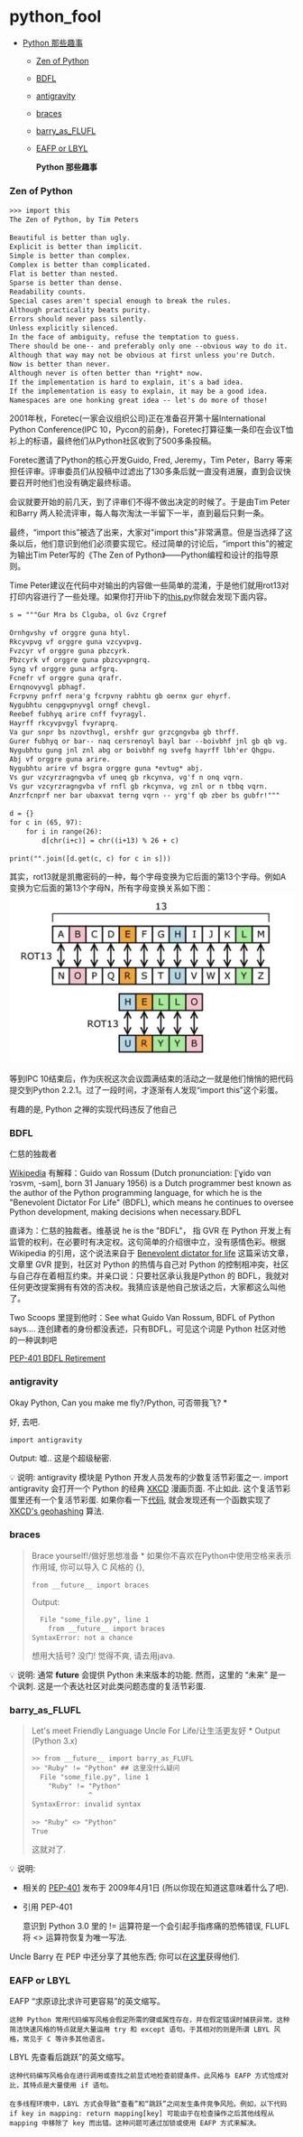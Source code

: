 # python\_fool

* [Python 那些趣事](python_fool.md#python-那些趣事)
  * [Zen of Python](python_fool.md#zen-of-python)
  * [BDFL](python_fool.md#bdfl)
  * [antigravity](python_fool.md#antigravity)
  * [braces](python_fool.md#braces)
  * [barry\_as\_FLUFL](python_fool.md#barry_as_flufl)
  * [EAFP or LBYL](python_fool.md#eafp-or-lbyl)

    **Python 那些趣事**

### Zen of Python

```text
>>> import this
The Zen of Python, by Tim Peters

Beautiful is better than ugly.
Explicit is better than implicit.
Simple is better than complex.
Complex is better than complicated.
Flat is better than nested.
Sparse is better than dense.
Readability counts.
Special cases aren't special enough to break the rules.
Although practicality beats purity.
Errors should never pass silently.
Unless explicitly silenced.
In the face of ambiguity, refuse the temptation to guess.
There should be one-- and preferably only one --obvious way to do it.
Although that way may not be obvious at first unless you're Dutch.
Now is better than never.
Although never is often better than *right* now.
If the implementation is hard to explain, it's a bad idea.
If the implementation is easy to explain, it may be a good idea.
Namespaces are one honking great idea -- let's do more of those!
```

2001年秋，Foretec\(一家会议组织公司\)正在准备召开第十届International Python Conference\(IPC 10，Pycon的前身\)，Foretec打算征集一条印在会议T恤衫上的标语，最终他们从Python社区收到了500多条投稿。

Foretec邀请了Python的核心开发Guido, Fred, Jeremy，Tim Peter，Barry 等来担任评审。评审委员们从投稿中过滤出了130多条后就一直没有进展，直到会议快要召开时他们也没有确定最终标语。

会议就要开始的前几天，到了评审们不得不做出决定的时候了。于是由Tim Peter和Barry 两人轮流评审，每人每次淘汰一半留下一半，直到最后只剩一条。

最终，“import this”被选了出来，大家对"import this"非常满意。但是当选择了这条以后，他们意识到他们必须要实现它。经过简单的讨论后，“import this”的被定为输出Tim Peter写的《The Zen of Python》——Python编程和设计的指导原则。

Time Peter建议在代码中对输出的内容做一些简单的混淆，于是他们就用rot13对打印内容进行了一些处理。如果你打开lib下的[this.py](https://github.com/python/cpython/tree/master/Lib/this.py)你就会发现下面内容。

```text
s = """Gur Mra bs Clguba, ol Gvz Crgref

Ornhgvshy vf orggre guna htyl.
Rkcyvpvg vf orggre guna vzcyvpvg.
Fvzcyr vf orggre guna pbzcyrk.
Pbzcyrk vf orggre guna pbzcyvpngrq.
Syng vf orggre guna arfgrq.
Fcnefr vf orggre guna qrafr.
Ernqnovyvgl pbhagf.
Fcrpvny pnfrf nera'g fcrpvny rabhtu gb oernx gur ehyrf.
Nygubhtu cenpgvpnyvgl orngf chevgl.
Reebef fubhyq arire cnff fvyragyl.
Hayrff rkcyvpvgyl fvyraprq.
Va gur snpr bs nzovthvgl, ershfr gur grzcgngvba gb thrff.
Gurer fubhyq or bar-- naq cersrenoyl bayl bar --boivbhf jnl gb qb vg.
Nygubhtu gung jnl znl abg or boivbhf ng svefg hayrff lbh'er Qhgpu.
Abj vf orggre guna arire.
Nygubhtu arire vf bsgra orggre guna *evtug* abj.
Vs gur vzcyrzragngvba vf uneq gb rkcynva, vg'f n onq vqrn.
Vs gur vzcyrzragngvba vf rnfl gb rkcynva, vg znl or n tbbq vqrn.
Anzrfcnprf ner bar ubaxvat terng vqrn -- yrg'f qb zber bs gubfr!"""

d = {}
for c in (65, 97):
    for i in range(26):
        d[chr(i+c)] = chr((i+13) % 26 + c)

print("".join([d.get(c, c) for c in s]))
```

其实，rot13就是凯撒密码的一种，每个字母变换为它后面的第13个字母。例如A变换为它后面的第13个字母N，所有字母变换关系如下图： ![](../.gitbook/assets/rot13.png)

等到IPC 10结束后，作为庆祝这次会议圆满结束的活动之一就是他们悄悄的把代码提交到Python 2.2.1。过了一段时间，才逐渐有人发现“import this”这个彩蛋。

有趣的是, Python 之禅的实现代码违反了他自己

### BDFL

仁慈的独裁者

[Wikipedia](https://link.zhihu.com/?target=https%3A//en.wikipedia.org/wiki/Guido_van_Rossum) 有解释：Guido van Rossum \(Dutch pronunciation: \[ˈɣido vɑn ˈrɔsʏm, -səm\], born 31 January 1956\) is a Dutch programmer best known as the author of the Python programming language, for which he is the "Benevolent Dictator For Life" \(BDFL\), which means he continues to oversee Python development, making decisions when necessary.BDFL

直译为：仁慈的独裁者。维基说 he is the "BDFL"， 指 GVR 在 Python 开发上有监管的权利，在必要时有决定权。这句简单的介绍很中立，没有感情色彩。根据 Wikipedia 的引用，这个说法来自于 [Benevolent dictator for life](https://link.zhihu.com/?target=https%3A//web.archive.org/web/20061001143603/http%3A//www.linuxformat.co.uk/modules.php%3Fop%3Dmodload%26name%3DSections%26file%3Dindex%26req%3Dviewarticle%26artid%3D10) 这篇采访文章，文章里 GVR 提到，社区对 Python 的热情与自己对 Python 的控制相冲突，社区与自己存在着相互约束。并亲口说：只要社区承认我是Python 的 BDFL，我就对任何更改提案拥有有效的否决权。我猜应该是他自己放话之后，大家都这么叫他了。

Two Scoops 里提到他时：See what Guido Van Rossum, BDFL of Python says.... 连创建者的身份都没表述，只有BDFL，可见这个词是 Python 社区对他的一种讽刺吧

[PEP-401 BDFL Retirement](https://www.python.org/dev/peps/pep-0401/)

### antigravity

Okay Python, Can you make me fly?/Python, 可否带我飞? \*

好, 去吧.

```text
import antigravity
```

Output: 嘘.. 这是个超级秘密.

💡 说明: antigravity 模块是 Python 开发人员发布的少数复活节彩蛋之一. import antigravity 会打开一个 Python 的经典 [XKCD](http://xkcd.com/353/) 漫画页面. 不止如此. 这个复活节彩蛋里还有一个复活节彩蛋. 如果你看一下[代码](https://github.com/python/cpython/blob/master/Lib/antigravity.py#L7-L17), 就会发现还有一个函数实现了 [XKCD's geohashing](https://xkcd.com/426/) 算法.

### braces

> Brace yourself!/做好思想准备 \* 如果你不喜欢在Python中使用空格来表示作用域, 你可以导入 C 风格的 {},
>
> ```text
> from __future__ import braces
> ```
>
> Output:
>
> ```text
>   File "some_file.py", line 1
>     from __future__ import braces
> SyntaxError: not a chance
> ```
>
> 想用大括号? 没门! 觉得不爽, 请去用java.

💡 说明: 通常 **future** 会提供 Python 未来版本的功能. 然而，这里的 “未来” 是一个讽刺. 这是一个表达社区对此类问题态度的复活节彩蛋.

### barry\_as\_FLUFL

> Let's meet Friendly Language Uncle For Life/让生活更友好 \* Output \(Python 3.x\)
>
> ```text
> >> from __future__ import barry_as_FLUFL
> >> "Ruby" != "Python" ## 这里没什么疑问
>   File "some_file.py", line 1
>     "Ruby" != "Python"
>               ^
> SyntaxError: invalid syntax
>
> >> "Ruby" <> "Python"
> True
> ```
>
> 这就对了.

💡 说明:

* 相关的 [PEP-401](https://www.python.org/dev/peps/pep-0401/) 发布于 2009年4月1日 \(所以你现在知道这意味着什么了吧\).
* 引用 PEP-401

  意识到 Python 3.0 里的 != 运算符是一个会引起手指疼痛的恐怖错误, FLUFL 将 &lt;&gt; 运算符恢复为唯一写法.

Uncle Barry 在 PEP 中还分享了其他东西; 你可以在[这里](https://www.python.org/dev/peps/pep-0401/)获得他们.

### EAFP or LBYL

EAFP “求原谅比求许可更容易”的英文缩写。

```text
这种 Python 常用代码编写风格会假定所需的键或属性存在，并在假定错误时捕获异常。这种简洁快速风格的特点就是大量运用 try 和 except 语句。于其相对的则是所谓 LBYL 风格，常见于 C 等许多其他语言。
```

LBYL 先查看后跳跃”的英文缩写。

```text
这种代码编写风格会在进行调用或查找之前显式地检查前提条件。此风格与 EAFP 方式恰成对比，其特点是大量使用 if 语句。

在多线程环境中，LBYL 方式会导致“查看”和“跳跃”之间发生条件竞争风险。例如，以下代码 if key in mapping: return mapping[key] 可能由于在检查操作之后其他线程从 mapping 中移除了 key 而出错。这种问题可通过加锁或使用 EAFP 方式来解决。
```

